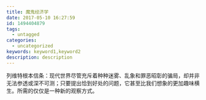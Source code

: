 ```yaml
---
title: 魔鬼经济学
date: 2017-05-10 16:27:59
id: 1494404879
tags:
  - untagged
categories:
  - uncategorized
keywords: keyword1,keyword2
description: description
---
```


列维特根本信条：现代世界尽管充斥着种种迷雾、乱象和罪恶昭彰的骗局，却并非无法参透或深不可测；只要提出恰到好处的问题，它甚至比我们想象的更加趣味横生。所需的仅仅是一种新的观察方式。
